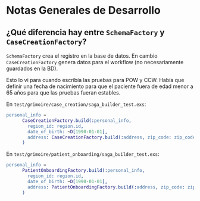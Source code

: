 # Notas Generales de Desarrollo

## ¿Qué diferencia hay entre `SchemaFactory` y `CaseCreationFactory`?

`SchemaFactory` crea el registro en la base de datos. En cambio `CaseCreationFactory` genera datos para el workflow (no necesariamente guardados en la BD).

Esto lo vi para cuando escribía las pruebas para POW y CCW. Había que definir una fecha de nacimiento para que el paciente fuera de edad menor a 65 años para que las pruebas fueran estables.

En `test/grimoire/case_creation/saga_builder_test.exs`:
```erlang
personal_info =
      CaseCreationFactory.build(:personal_info,
        region_id: region.id,
        date_of_birth: ~D[1990-01-01],
        address: CaseCreationFactory.build(:address, zip_code: zip_code.number)
      )
```

En `test/grimoire/patient_onboarding/saga_builder_test.exs`:
```erlang
personal_info =
      PatientOnboardingFactory.build(:personal_info,
        region_id: region.id,
        date_of_birth: ~D[1990-01-01],
        address: PatientOnboardingFactory.build(:address, zip_code: zip_code.number)
      )
```